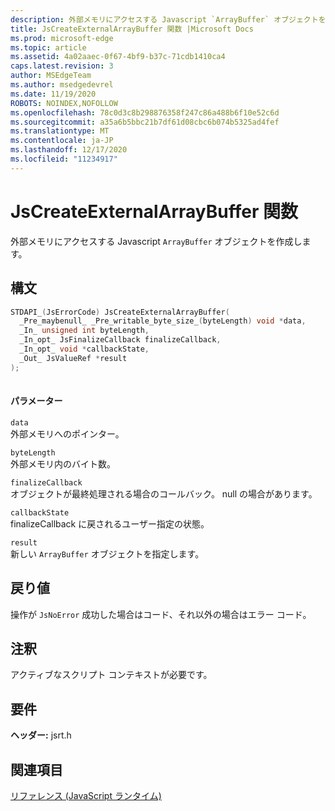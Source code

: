 ```yaml
---
description: 外部メモリにアクセスする Javascript `ArrayBuffer` オブジェクトを作成します。
title: JsCreateExternalArrayBuffer 関数 |Microsoft Docs
ms.prod: microsoft-edge
ms.topic: article
ms.assetid: 4a02aaec-0f67-4bf9-b37c-71cdb1410ca4
caps.latest.revision: 3
author: MSEdgeTeam
ms.author: msedgedevrel
ms.date: 11/19/2020
ROBOTS: NOINDEX,NOFOLLOW
ms.openlocfilehash: 78c0d3c8b298876358f247c86a488b6f10e52c6d
ms.sourcegitcommit: a35a6b5bbc21b7df61d08cbc6b074b5325ad4fef
ms.translationtype: MT
ms.contentlocale: ja-JP
ms.lasthandoff: 12/17/2020
ms.locfileid: "11234917"
---
```

# JsCreateExternalArrayBuffer 関数

外部メモリにアクセスする Javascript `ArrayBuffer` オブジェクトを作成します。
  
## 構文  
  
```cpp  
STDAPI_(JsErrorCode) JsCreateExternalArrayBuffer(  
  _Pre_maybenull_ _Pre_writable_byte_size_(byteLength) void *data,  
  _In_ unsigned int byteLength,  
  _In_opt_ JsFinalizeCallback finalizeCallback,  
  _In_opt_ void *callbackState,  
  _Out_ JsValueRef *result  
);  
  
```  
  
#### パラメーター  
 `data`  
 外部メモリへのポインター。  
  
 `byteLength`  
 外部メモリ内のバイト数。  
  
 `finalizeCallback`  
 オブジェクトが最終処理される場合のコールバック。 null の場合があります。  
  
 `callbackState`  
 finalizeCallback に戻されるユーザー指定の状態。  
  
 `result`  
 新しい `ArrayBuffer` オブジェクトを指定します。  
  
## 戻り値  
 操作が `JsNoError` 成功した場合はコード、それ以外の場合はエラー コード。  
  
## 注釈  
 アクティブなスクリプト コンテキストが必要です。  
  
## 要件  
 **ヘッダー:** jsrt.h  
  
## 関連項目  
 [リファレンス (JavaScript ランタイム)](../chakra-hosting/reference-javascript-runtime.md)
